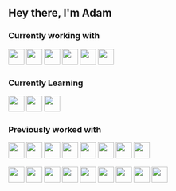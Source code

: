 ## Hey there, I'm Adam

### Currently working with

<p align="left">
  <img height="32" width="32" src="https://unpkg.com/simple-icons@v3/icons/typescript.svg" />
  <img height="32" width="32" src="https://unpkg.com/simple-icons@v3/icons/css3.svg" />
  <img height="32" width="32" src="https://unpkg.com/simple-icons@v3/icons/html5.svg" />
  <img height="32" width="32" src="https://unpkg.com/simple-icons@v3/icons/react.svg" />
  <img height="32" width="32" src="https://unpkg.com/simple-icons@v3/icons/flutter.svg" />
  <img height="32" width="32" src="https://unpkg.com/simple-icons@v3/icons/dart.svg" />
</p>

### Currently Learning

<p align="left">
  <img height="32" width="32" src="https://unpkg.com/simple-icons@v3/icons/rust.svg" />
  <img height="32" width="32" src="https://unpkg.com/simple-icons@v3/icons/webassembly.svg" />
  <img height="32" width="32" src="https://unpkg.com/simple-icons@v3/icons/raspberrypi.svg" />
</p>

### Previously worked with

<p align="left">
  <img height="32" width="32" src="https://unpkg.com/simple-icons@v3/icons/java.svg" />
  <img height="32" width="32" src="https://unpkg.com/simple-icons@v3/icons/python.svg" />
  <img height="32" width="32" src="https://unpkg.com/simple-icons@v3/icons/csharp.svg" />
  <img height="32" width="32" src="https://unpkg.com/simple-icons@v3/icons/dot-net.svg" />
  <img height="32" width="32" src="https://unpkg.com/simple-icons@v3/icons/javascript.svg" />
  <img height="32" width="32" src="https://unpkg.com/simple-icons@v3/icons/kotlin.svg" />
  <img height="32" width="32" src="https://unpkg.com/simple-icons@v3/icons/ocaml.svg" />
  <img height="32" width="32" src="https://unpkg.com/simple-icons@v3/icons/php.svg" />
</p>

<p align="left">
  <img height="32" width="32" src="https://unpkg.com/simple-icons@v3/icons/android.svg" />
  <img height="32" width="32" src="https://unpkg.com/simple-icons@v3/icons/apachekafka.svg" />
  <img height="32" width="32" src="https://unpkg.com/simple-icons@v3/icons/microsoftsqlserver.svg" />
  <img height="32" width="32" src="https://unpkg.com/simple-icons@v3/icons/postgresql.svg" />
  <img height="32" width="32" src="https://unpkg.com/simple-icons@v3/icons/gatsby.svg" />
  <img height="32" width="32" src="https://unpkg.com/simple-icons@v3/icons/netlify.svg" />
  <img height="32" width="32" src="https://unpkg.com/simple-icons@v3/icons/latex.svg" />
  <img height="32" width="32" src="https://unpkg.com/simple-icons@v3/icons/unity.svg" />
  <img height="32" width="32" src="https://unpkg.com/simple-icons@v3/icons/laravel.svg" />
</p>

